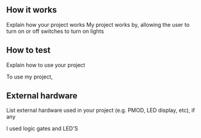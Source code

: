 <!---

This file is used to generate your project datasheet. Please fill in the information below and delete any unused
sections.

You can also include images in this folder and reference them in the markdown. Each image must be less than
512 kb in size, and the combined size of all images must be less than 1 MB.
-->

## How it works

Explain how your project works
My project works by, allowing the user to turn on or off switches to turn on lights

## How to test

Explain how to use your project

To use my project,
## External hardware

List external hardware used in your project (e.g. PMOD, LED display, etc), if any

I used logic gates and LED'S
